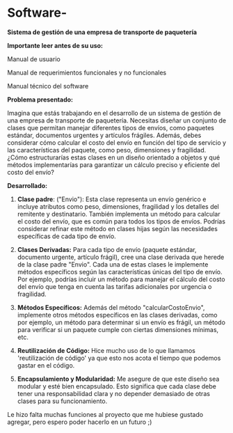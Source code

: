 # Software-
**Sistema de gestión de una empresa de transporte de paquetería**

**Importante leer antes de su uso:**

Manual de usuario

Manual de requerimientos funcionales y no funcionales

Manual técnico del software


**Problema presentado:**

Imagina que estás trabajando en el desarrollo de un sistema de gestión de una empresa de transporte de paquetería. Necesitas diseñar un conjunto de clases que permitan manejar diferentes tipos de envíos, como paquetes estándar, documentos urgentes y artículos frágiles. Además, debes considerar cómo calcular el costo del envío en función del tipo de servicio y las características del paquete, como peso, dimensiones y fragilidad. ¿Cómo estructurarías estas clases en un diseño orientado a objetos y qué métodos implementarías para garantizar un cálculo preciso y eficiente del costo del envío?

**Desarrollado:**

1. **Clase padre**: ("Envio"): Esta clase representa un envío genérico e incluye atributos como peso, dimensiones, fragilidad y los detalles del remitente y destinatario. También implementa un método para calcular el costo del envío, que es común para todos los tipos de envíos. Podrías considerar refinar este método en clases hijas según las necesidades específicas de cada tipo de envío.

2. **Clases Derivadas:** Para cada tipo de envío (paquete estándar, documento urgente, artículo frágil), cree una clase derivada que herede de la clase padre "Envio". Cada una de estas clases le implemente métodos específicos según las características únicas del tipo de envío. Por ejemplo, podrías incluir un método para manejar el cálculo del costo del envío que tenga en cuenta las tarifas adicionales por urgencia o fragilidad.

3. **Métodos Específicos:** Además del método "calcularCostoEnvio", implemente otros métodos específicos en las clases derivadas, como por ejemplo, un método para determinar si un envío es frágil, un método para verificar si un paquete cumple con ciertas dimensiones mínimas, etc.

4. **Reutilización de Código:** Hice mucho uso de lo que llamamos 'reutilización de código' ya que esto nos acota el tiempo que podemos gastar en el código.

5. **Encapsulamiento y Modularidad:** Me asegure de que este diseño sea modular y esté bien encapsulado. Esto significa que cada clase debe tener una responsabilidad clara y no depender demasiado de otras clases para su funcionamiento.


Le hizo falta muchas funciones al proyecto que me hubiese gustado agregar, pero espero poder hacerlo en un futuro ;)
